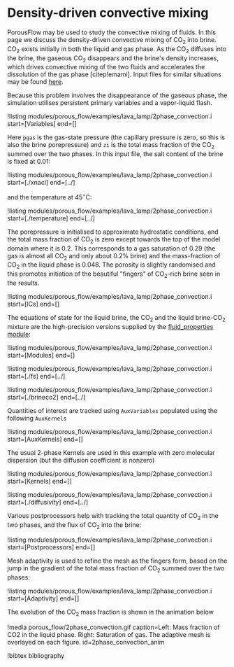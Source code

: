 # Density-driven convective mixing

PorousFlow may be used to study the convective mixing of fluids.  In this page we discuss the density-driven convective mixing of CO$_{2}$ into brine.  CO$_{2}$ exists initially in both the liquid and gas phase.  As the CO$_{2}$ diffuses into the brine, the gaseous CO$_{2}$ disappears and the brine's density increases, which drives convective mixing of the two fluids and accelerates the dissolution of the gas phase [citep!emami]. Input files for similar situations may be found [here](https://github.com/idaholab/moose/blob/master/modules/porous_flow/examples/lava_lamp).

Because this problem involves the disappearance of the gaseous phase, the simulation utilises persistent primary variables and a vapor-liquid flash.

!listing modules/porous_flow/examples/lava_lamp/2phase_convection.i start=[Variables] end=[]

Here `pgas` is the gas-state pressure (the capillary pressure is zero, so this is also the brine porepressure) and `zi` is the total mass fraction of the CO$_{2}$ summed over the two phases.  In this input file, the salt content of the brine is fixed at 0.01:

!listing modules/porous_flow/examples/lava_lamp/2phase_convection.i start=[./xnacl] end=[../]

and the temperature at 45$^{\circ}$C:

!listing modules/porous_flow/examples/lava_lamp/2phase_convection.i start=[./temperature] end=[../]

The porepressure is initialised to approximate hydrostatic conditions, and the total mass fraction of CO$_{2}$ is zero except towards the top of the model domain where it is 0.2.  This corresponds to a gas saturation of 0.29 (the gas is almost all CO$_{2}$ and only about 0.2% brine) and the mass-fraction of CO$_{2}$ in the liquid phase is 0.048.  The porosity is slightly randomised and this promotes initiation of the beautiful "fingers" of CO$_{2}$-rich brine seen in the results.

!listing modules/porous_flow/examples/lava_lamp/2phase_convection.i start=[ICs] end=[]

The equations of state for the liquid brine, the CO$_{2}$ and the liquid brine-CO$_{2}$ mixture are the high-precision versions supplied by the [fluid_properties module](fluid_properties/index.md):

!listing modules/porous_flow/examples/lava_lamp/2phase_convection.i start=[Modules] end=[]

!listing modules/porous_flow/examples/lava_lamp/2phase_convection.i start=[./fs] end=[../]

!listing modules/porous_flow/examples/lava_lamp/2phase_convection.i start=[./brineco2] end=[../]

Quantities of interest are tracked using `AuxVariables` populated using the following `AuxKernels`

!listing modules/porous_flow/examples/lava_lamp/2phase_convection.i start=[AuxKernels] end=[]

The usual 2-phase Kernels are used in this example with zero molecular dispersion (but the diffusion coefficient is nonzero)

!listing modules/porous_flow/examples/lava_lamp/2phase_convection.i start=[Kernels] end=[]

!listing modules/porous_flow/examples/lava_lamp/2phase_convection.i start=[./diffusivity] end=[../]

Various postprocessors help with tracking the total quantity of CO$_{2}$ in the two phases, and the flux of CO$_{2}$ into the brine:

!listing modules/porous_flow/examples/lava_lamp/2phase_convection.i start=[Postprocessors] end=[]

Mesh adaptivity is used to refine the mesh as the fingers form, based on the jump in the gradient of the total mass fraction of CO$_{2}$ summed over the two phases:

!listing modules/porous_flow/examples/lava_lamp/2phase_convection.i start=[Adaptivity] end=[]

The evolution of the CO$_{2}$ mass fraction is shown in the animation below

!media porous_flow/2phase_convection.gif caption=Left: Mass fraction of CO2 in the liquid phase.  Right: Saturation of gas.  The adaptive mesh is overlayed on each figure.  id=2phase_convection_anim

!bibtex bibliography
